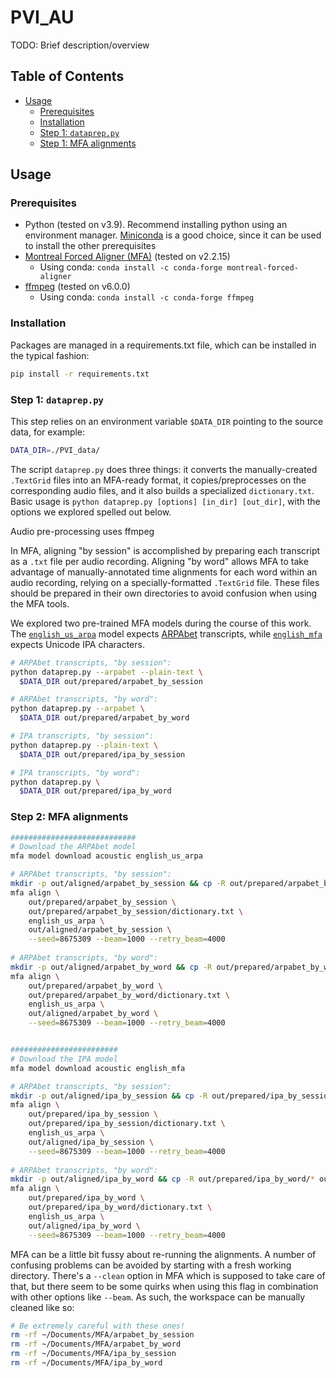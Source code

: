 # PVI_AU

TODO: Brief description/overview

## Table of Contents

- [Usage](#usage)
  - [Prerequisites](#prerequisites)
  - [Installation](#installation)
  - [Step 1: `dataprep.py`](#step-1-datapreppy)
  - [Step 1: MFA alignments](#step-2-mfa-alignments)

## Usage

### Prerequisites

- Python (tested on v3.9). Recommend installing python using an environment manager. 
[Miniconda](https://docs.conda.io/projects/miniconda/en/latest/) is a good choice, since it can be used to install the other prerequisites
- [Montreal Forced Aligner (MFA)](https://montreal-forced-aligner.readthedocs.io/en/latest/installation.html) (tested on v2.2.15)
  - Using conda: `conda install -c conda-forge montreal-forced-aligner`
- [ffmpeg](https://montreal-forced-aligner.readthedocs.io/en/latest/installation.html) (tested on v6.0.0)
  - Using conda: `conda install -c conda-forge ffmpeg`
### Installation

Packages are managed in a requirements.txt file, which can be installed in the typical fashion:

```bash
pip install -r requirements.txt
````

### Step 1: `dataprep.py`

This step relies on an environment variable `$DATA_DIR` pointing to the source data, for example: 
```bash
DATA_DIR=./PVI_data/
```

The script `dataprep.py` does three things: it converts the manually-created `.TextGrid` files into an MFA-ready format, 
it copies/preprocesses on the corresponding audio files, and it also builds a specialized `dictionary.txt`. 
Basic usage is `python dataprep.py [options] [in_dir] [out_dir]`, with the options we explored spelled out below.

Audio pre-processing uses ffmpeg

In MFA, aligning "by session" is accomplished by preparing each transcript as a `.txt` file per audio recording.
Aligning "by word" allows MFA to take advantage of manually-annotated time alignments for each word within an audio 
recording, relying on a specially-formatted `.TextGrid` file. These files should be prepared in their own directories 
to avoid confusion when using the MFA tools.

We explored two pre-trained MFA models during the course of this work. The 
[`english_us_arpa`](https://mfa-models.readthedocs.io/en/latest/g2p/English/English%20(US)%20ARPA%20G2P%20model%20v2_0_0.html)
model expects [ARPAbet](https://en.wikipedia.org/wiki/ARPABET) transcripts, while
[`english_mfa`](https://mfa-models.readthedocs.io/en/latest/g2p/English/English%20%28US%29%20MFA%20G2P%20model%20v2_0_0.html)
expects Unicode IPA characters.

```bash
# ARPAbet transcripts, "by session":
python dataprep.py --arpabet --plain-text \
  $DATA_DIR out/prepared/arpabet_by_session

# ARPAbet transcripts, "by word":
python dataprep.py --arpabet \
  $DATA_DIR out/prepared/arpabet_by_word

# IPA transcripts, "by session":
python dataprep.py --plain-text \
  $DATA_DIR out/prepared/ipa_by_session

# IPA transcripts, "by word":
python dataprep.py \
  $DATA_DIR out/prepared/ipa_by_word
```

### Step 2: MFA alignments

```bash
############################
# Download the ARPAbet model
mfa model download acoustic english_us_arpa

# ARPAbet transcripts, "by session":
mkdir -p out/aligned/arpabet_by_session && cp -R out/prepared/arpabet_by_session/* out/aligned/arpabet_by_session
mfa align \
    out/prepared/arpabet_by_session \
    out/prepared/arpabet_by_session/dictionary.txt \
    english_us_arpa \
    out/aligned/arpabet_by_session \
    --seed=8675309 --beam=1000 --retry_beam=4000
    
# ARPAbet transcripts, "by word":
mkdir -p out/aligned/arpabet_by_word && cp -R out/prepared/arpabet_by_word/* out/aligned/arpabet_by_word
mfa align \
    out/prepared/arpabet_by_word \
    out/prepared/arpabet_by_word/dictionary.txt \
    english_us_arpa \
    out/aligned/arpabet_by_word \
    --seed=8675309 --beam=1000 --retry_beam=4000


########################
# Download the IPA model
mfa model download acoustic english_mfa

# ARPAbet transcripts, "by session":
mkdir -p out/aligned/ipa_by_session && cp -R out/prepared/ipa_by_session/* out/aligned/ipa_by_session
mfa align \
    out/prepared/ipa_by_session \
    out/prepared/ipa_by_session/dictionary.txt \
    english_us_arpa \
    out/aligned/ipa_by_session \
    --seed=8675309 --beam=1000 --retry_beam=4000
    
# ARPAbet transcripts, "by word":
mkdir -p out/aligned/ipa_by_word && cp -R out/prepared/ipa_by_word/* out/aligned/ipa_by_word
mfa align \
    out/prepared/ipa_by_word \
    out/prepared/ipa_by_word/dictionary.txt \
    english_us_arpa \
    out/aligned/ipa_by_word \
    --seed=8675309 --beam=1000 --retry_beam=4000

```

MFA can be a little bit fussy about re-running the alignments. A number of confusing problems can be
avoided by starting with a fresh working directory. There's a `--clean` option in MFA which is supposed to take care of
that, but there seem to be some quirks when using this flag in combination with other options like `--beam`. As such, 
the workspace can be manually cleaned like so:

```bash
# Be extremely careful with these ones!
rm -rf ~/Documents/MFA/arpabet_by_session
rm -rf ~/Documents/MFA/arpabet_by_word
rm -rf ~/Documents/MFA/ipa_by_session
rm -rf ~/Documents/MFA/ipa_by_word
```
